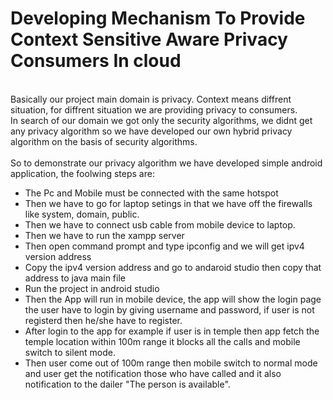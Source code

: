 # Developing Mechanism To Provide Context Sensitive Aware Privacy Consumers In cloud 
\
Basically our project main domain is privacy. Context means diffrent situation, for diffrent situation we are providing privacy to consumers.
\
In search of our domain we got only the security algorithms, we didnt get any privacy algorithm so we have developed our own hybrid privacy algorithm on the basis of security algorithms.
\
\
So to demonstrate our privacy algorithm we have developed simple android application, the foolwing steps are:
* The Pc and Mobile must be connected with the same hotspot
* Then we have to go for laptop setings in that we have off the firewalls like system, domain, public.
* Then we have to connect usb cable from mobile device to laptop.
* Then we have to run the xampp server
* Then open command prompt and type ipconfig and we will get ipv4 version address
* Copy the ipv4 version address and go to andaroid studio then copy that address to java main file
* Run the project in android studio
* Then the App will run in mobile device, the app will show the login page the user have to login by giving username and password, if user is not registerd then he/she have to register.
* After login to the app for example if user is in temple then app fetch the temple location within 100m range it blocks all the calls and mobile switch to silent mode.
* Then user come out of 100m range then mobile switch to normal mode and user get the notification those who have called and it also notification to the dailer "The person is available".
